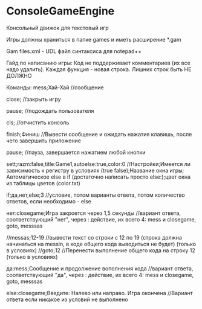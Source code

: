 # ConsoleGameEngine
Консольный движок для текстовый игр 

Игры должны храниться в папке games и иметь расширение *.gam

Gam files.xml - UDL файл синтаксиса для notepad++

Гайд по написанию игры:
Код не поддерживает комментариев (их все надо удалить). Каждая функция - новая строка. Лишних строк быть НЕ ДОЛЖНО

Команды:
mess;Хай-Хай //сообщение

close; //закрыть игру

pause; //подождать пользователя

cls; //отчистить консоль

finish;Финиш //Вывести сообщение и ожидать нажатия клавишь, после чего завершить приложение

pause; //пауза, завершается нажатием любой кнопки

sett;razm:false,title:Game1,autoelse:true,color:0 //Настройки;Имеется ли зависимость к регистру в условиях (true false);Название окна игры; Автоматическое else в if (достаточно написать просто else:);цвет окна из таблицы цветов (color.txt)


if;да,нет,else;3 //условие, потом варианты ответа, потом количество ответов, если необходимо - else

нет:closegame;Игра закроется через 1,5 секунды //вариант ответа, соответствующий "нет", через : действие, их всего 4: mess и closegame, goto, messsas

//messas;12-19 //вывести текст со строки с 12 по 19 (строка должна начинаться на messin, в ходе общего кода выводиться не будет) (только в условиях)
//goto;12 //Перенести выполнение общего кода на строку 12 (только в условиях)

да:mess;Сообщение и продолжение вополнения кода //вариант ответа, соответствующий "да", через : действие, их всего 4: mess и closegame, goto, messsas

else:closegame;Введите: Налево или направо. Игра окончена //Вариант ответа если никакое из условий не выполнено
